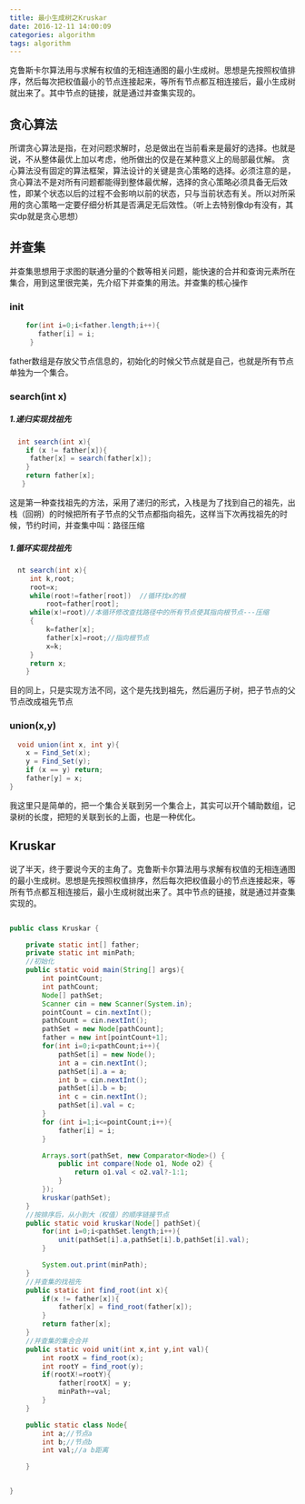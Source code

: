 ```yaml
---
title: 最小生成树之Kruskar
date: 2016-12-11 14:00:09
categories: algorithm
tags: algorithm
---
```

克鲁斯卡尔算法用与求解有权值的无相连通图的最小生成树。思想是先按照权值排序，然后每次把权值最小的节点连接起来，等所有节点都互相连接后，最小生成树就出来了。其中节点的链接，就是通过并查集实现的。
<!-- more -->
## 贪心算法
所谓贪心算法是指，在对问题求解时，总是做出在当前看来是最好的选择。也就是说，不从整体最优上加以考虑，他所做出的仅是在某种意义上的局部最优解。
贪心算法没有固定的算法框架，算法设计的关键是贪心策略的选择。必须注意的是，贪心算法不是对所有问题都能得到整体最优解，选择的贪心策略必须具备无后效性，即某个状态以后的过程不会影响以前的状态，只与当前状态有关。所以对所采用的贪心策略一定要仔细分析其是否满足无后效性。（听上去特别像dp有没有，其实dp就是贪心思想）
## 并查集
并查集思想用于求图的联通分量的个数等相关问题，能快速的合并和查询元素所在集合，用到这里很完美，先介绍下并查集的用法。并查集的核心操作
### init
```java
    for(int i=0;i<father.length;i++){ 
       father[i] = i;
     }  
```
father数组是存放父节点信息的，初始化的时候父节点就是自己，也就是所有节点单独为一个集合。
### search(int x)
##### 1.递归实现找祖先 
```java
  int search(int x){ 
    if (x != father[x]){ 
     father[x] = search(father[x]); 
    } 
    return father[x]; 
   } 
```
这是第一种查找祖先的方法，采用了递归的形式，入栈是为了找到自己的祖先，出栈（回朔）的时候把所有子节点的父节点都指向祖先，这样当下次再找祖先的时候，节约时间，并查集中叫：路径压缩
##### 1.循环实现找祖先 
```java
  nt search(int x){ 
     int k,root; 
     root=x; 
     while(root!=father[root])  //循环找x的根      
         root=father[root]; 
     while(x!=root)//本循环修改查找路径中的所有节点使其指向根节点---压缩 
     { 
         k=father[x]; 
         father[x]=root;//指向根节点 
         x=k; 
     } 
     return x; 
    } 
```
目的同上，只是实现方法不同，这个是先找到祖先，然后遍历子树，把子节点的父节点改成祖先节点
### union(x,y)
```java
  void union(int x, int y){
    x = Find_Set(x); 
    y = Find_Set(y); 
    if (x == y) return;
    father[y] = x;
} 
```
我这里只是简单的，把一个集合关联到另一个集合上，其实可以开个辅助数组，记录树的长度，把短的关联到长的上面，也是一种优化。
## Kruskar
说了半天，终于要说今天的主角了。克鲁斯卡尔算法用与求解有权值的无相连通图的最小生成树。思想是先按照权值排序，然后每次把权值最小的节点连接起来，等所有节点都互相连接后，最小生成树就出来了。其中节点的链接，就是通过并查集实现的。
```java

public class Kruskar {

    private static int[] father;
    private static int minPath;
    //初始化
    public static void main(String[] args){
        int pointCount;
        int pathCount;
        Node[] pathSet;
        Scanner cin = new Scanner(System.in);
        pointCount = cin.nextInt();
        pathCount = cin.nextInt();
        pathSet = new Node[pathCount];
        father = new int[pointCount+1];
        for(int i=0;i<pathCount;i++){
            pathSet[i] = new Node();
            int a = cin.nextInt();
            pathSet[i].a = a;
            int b = cin.nextInt();
            pathSet[i].b = b;
            int c = cin.nextInt();
            pathSet[i].val = c;
        }
        for (int i=1;i<=pointCount;i++){
            father[i] = i;
        }

        Arrays.sort(pathSet, new Comparator<Node>() {
            public int compare(Node o1, Node o2) {
                return o1.val < o2.val?-1:1;
            }
        });
        kruskar(pathSet);
    }
    //按排序后，从小到大（权值）的顺序链接节点
    public static void kruskar(Node[] pathSet){
        for(int i=0;i<pathSet.length;i++){
            unit(pathSet[i].a,pathSet[i].b,pathSet[i].val);
        }

        System.out.print(minPath);
    }
    //并查集的找祖先
    public static int find_root(int x){
        if(x != father[x]){
            father[x] = find_root(father[x]);
        }
        return father[x];
    }
    //并查集的集合合并
    public static void unit(int x,int y,int val){
        int rootX = find_root(x);
        int rootY = find_root(y);
        if(rootX!=rootY){
            father[rootX] = y;
            minPath+=val;
        }
    }

    public static class Node{
        int a;//节点a
        int b;//节点b
        int val;//a b距离

    }


}

```
